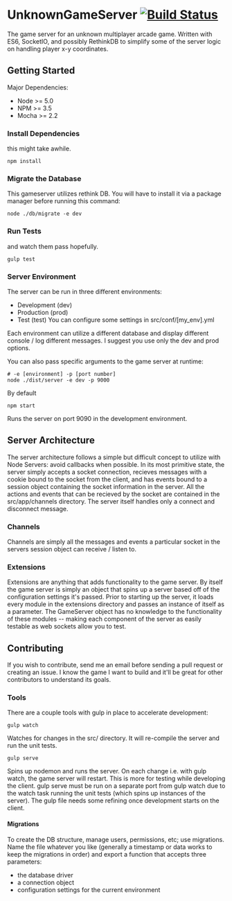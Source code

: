 # UnknownGameServer [![Build Status](https://travis-ci.org/Vandise/UnknownGameServer.svg?branch=master)](https://travis-ci.org/Vandise/UnknownGameServer)

The game server for an unknown multiplayer arcade game. Written with ES6, SocketIO, and possibly RethinkDB to simplify some of the server logic on handling player x-y coordinates.

## Getting Started
Major Dependencies:
* Node >= 5.0
* NPM >= 3.5
* Mocha >= 2.2

### Install Dependencies
this might take awhile.
```
npm install
```

### Migrate the Database
This gameserver utilizes rethink DB. You will have to install it via a package manager before running this command:
```
node ./db/migrate -e dev
```

### Run Tests
and watch them pass hopefully.
```
gulp test
```

### Server Environment
The server can be run in three different environments:
* Development (dev)
* Production (prod)
* Test (test)
You can configure some settings in src/conf/[my_env].yml

Each environment can utilize a different database and display different console / log different messages. I suggest you use only the dev and prod options.

You can also pass specific arguments to the game server at runtime:
```
# -e [environment] -p [port number]
node ./dist/server -e dev -p 9000
```

By default
```
npm start
```
Runs the server on port 9090 in the development environment.

## Server Architecture
The server architecture follows a simple but difficult concept to utilize with Node Servers: avoid callbacks when possible. In its most primitive state, the server simply accepts a socket connection, recieves messages with a cookie bound to the socket from the client, and has events bound to a session object containing the socket information in the server. All the actions and events that can be recieved by the socket are contained in the src/app/channels directory. The server itself handles only a connect and disconnect message.

### Channels
Channels are simply all the messages and events a particular socket in the servers session object can receive / listen to.

### Extensions
Extensions are anything that adds functionality to the game server. By itself the game server is simply an object that spins up a server based off of the configuration settings it's passed. Prior to starting up the server, it loads every module in the extensions directory and passes an instance of itself as a parameter. The GameServer object has no knowledge to the functionality of these modules -- making each component of the server as easily testable as web sockets allow you to test. 

## Contributing
If you wish to contribute, send me an email before sending a pull request or creating an issue. I know the game I want to build and it'll be great for other contributors to understand its goals.

### Tools
There are a couple tools with gulp in place to accelerate development:
```
gulp watch
```
Watches for changes in the src/ directory. It will re-compile the server and run the unit tests.

```
gulp serve
```
Spins up nodemon and runs the server. On each change i.e. with gulp watch, the game server will restart. This is more for testing while developing the client. gulp serve must be run on a separate port from gulp watch due to the watch task running the unit tests (which spins up instances of the server). The gulp file needs some refining once development starts on the client.

#### Migrations
To create the DB structure, manage users, permissions, etc; use migrations. Name the file whatever you like (generally a timestamp or data works to keep the migrations in order) and export a function that accepts three parameters:
- the database driver
- a connection object
- configuration settings for the current environment
